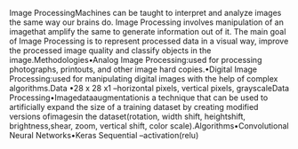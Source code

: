 Image ProcessingMachines  can  be  taught  to  interpret  and  analyze  images  the  same  way  our  brains  do.  Image Processing involves manipulation of an imagethat amplify the same to generate information out of it. The main goal of Image Processing is to represent processed data in a visual way, improve the processed image quality and classify objects in the image.Methodologies•Analog Image Processing:used for processing photographs, printouts, and other image hard copies.•Digital Image Processing:used for manipulating digital images with the help of complex algorithms.Data •28 x 28 x1 –horizontal pixels, vertical pixels, grayscaleData Processing•Imagedataaugmentationis a technique that can be used to artificially expand the size of a training dataset by creating modified versions ofimagesin the dataset(rotation, width shift, heightshift, brightness,shear, zoom, vertical shift, color scale).Algorithms•Convolutional Neural Networks•Keras Sequential –activation(relu)




